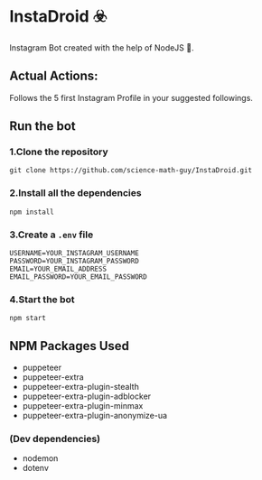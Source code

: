 # InstaDroid ☣️

Instagram Bot created with the help of NodeJS 👷.

## Actual Actions:

Follows the 5 first Instagram Profile in your suggested followings.

## Run the bot

### 1.Clone the repository

```git clone https://github.com/science-math-guy/InstaDroid.git```

### 2.Install all the dependencies

```npm install```

### 3.Create a ```.env``` file

```
USERNAME=YOUR_INSTAGRAM_USERNAME
PASSWORD=YOUR_INSTAGRAM_PASSWORD
EMAIL=YOUR_EMAIL_ADDRESS
EMAIL_PASSWORD=YOUR_EMAIL_PASSWORD
```

### 4.Start the bot

```npm start```

## NPM Packages Used

- puppeteer
- puppeteer-extra
- puppeteer-extra-plugin-stealth
- puppeteer-extra-plugin-adblocker
- puppeteer-extra-plugin-minmax
- puppeteer-extra-plugin-anonymize-ua

### (Dev dependencies)

- nodemon
- dotenv

